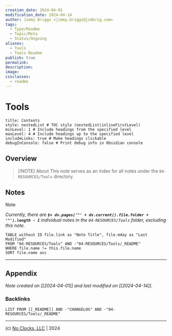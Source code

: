 ```yaml
---
creation_date: 2024-04-01
modification_date: 2024-04-14
author: Jimmy Briggs <jimmy.briggs@jimbrig.com>
tags:
  - Type/Readme
  - Topic/Meta
  - Status/Ongoing
aliases:
  - Tools
  - Tools Readme
publish: true
permalink:
description:
image:
cssclasses:
  - readme
---
```



# Tools

```table-of-contents
title: Contents 
style: nestedList # TOC style (nestedList|inlineFirstLevel)
minLevel: 1 # Include headings from the specified level
maxLevel: 4 # Include headings up to the specified level
includeLinks: true # Make headings clickable
debugInConsole: false # Print debug info in Obsidian console
```

## Overview

> [!NOTE] About
> This note serves as an index for all notes under the `04-RESOURCES/Tools` directory.

## Notes

> [!NOTE]
> *Currently, there are **`$= dv.pages('"' + dv.current().file.folder + '"').length - 1`**  individual notes in the `04-RESOURCES/Tools` folder, excluding this note.*

```dataview
TABLE without ID file.link as "Note Title", file.mday as "Last Modified"
FROM "04-RESOURCES/Tools" AND -"04-RESOURCES/Tools/_README"
WHERE file.name != this.file.name
SORT file.name asc
```

***

## Appendix

*Note created on [[2024-04-01]] and last modified on [[2024-04-14]].*

### Backlinks

```dataview
LIST FROM [[_README]] AND -"CHANGELOG" AND -"04-RESOURCES/Tools/_README"
```

***

(c) [No Clocks, LLC](https://github.com/noclocks) | 2024